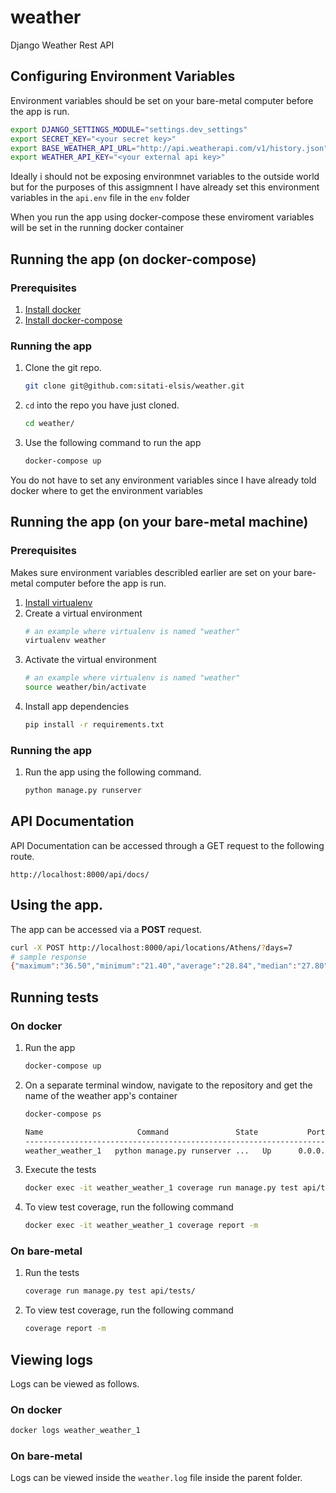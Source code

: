 # weather
Django Weather Rest API

## Configuring Environment Variables
Environment variables should be set on your bare-metal computer before the app is run.

```bash
export DJANGO_SETTINGS_MODULE="settings.dev_settings"
export SECRET_KEY="<your secret key>"
export BASE_WEATHER_API_URL="http://api.weatherapi.com/v1/history.json"
export WEATHER_API_KEY="<your external api key>"
```

Ideally i should not be exposing environmnet variables to the outside world but for the purposes
of this assigmnent I have already set this environment variables in the `api.env` file in the 
`env` folder

When you run the app using docker-compose these enviroment variables will be set in the running
docker container 

## Running the app (on docker-compose)

### Prerequisites
1. [Install docker](https://docs.docker.com/engine/install/)
2. [Install docker-compose](https://docs.docker.com/compose/install/)


### Running the app
1. Clone the git repo.

    ```bash
    git clone git@github.com:sitati-elsis/weather.git
    ```
2. `cd` into the repo you have just cloned.
    ```bash
    cd weather/
    ```
3. Use the following command to run the app
    ```bash
    docker-compose up
    ```

You do not have to set any environment variables since I have already told docker where to 
get the environment variables



## Running the app (on your bare-metal machine)
### Prerequisites

Makes sure environment variables describled earlier are set on your bare-metal computer before the app is run.

1. [Install virtualenv](https://packaging.python.org/en/latest/guides/installing-using-pip-and-virtual-environments/)
2. Create a virtual environment
    ```bash
    # an example where virtualenv is named "weather"
    virtualenv weather
    ```
3. Activate the virtual environment
    ```bash
    # an example where virtualenv is named "weather"
    source weather/bin/activate
    ```
3. Install app dependencies
    ```bash
    pip install -r requirements.txt
    ```
### Running the app
1. Run the app using the following command.
    ```bash
    python manage.py runserver
    ```

## API Documentation
API Documentation can be accessed through a GET request to the following route.
```
http://localhost:8000/api/docs/
```
## Using the app.
The app can be accessed via a **POST** request.
```bash
curl -X POST http://localhost:8000/api/locations/Athens/?days=7
# sample response
{"maximum":"36.50","minimum":"21.40","average":"28.84","median":"27.80"}
```
## Running tests
### On docker
1. Run the app
   ```bash
   docker-compose up
   ```
2. On a separate terminal window, navigate to the repository and get the name of the weather app's container
   ```bash
   docker-compose ps

   Name                     Command               State           Ports
   -----------------------------------------------------------------------------------
   weather_weather_1   python manage.py runserver ...   Up      0.0.0.0:8000->8000/tcp
   ```
3. Execute the tests
   ```bash
   docker exec -it weather_weather_1 coverage run manage.py test api/tests/
   ```
4. To view test coverage, run the following command
    ```bash
   docker exec -it weather_weather_1 coverage report -m
   ```

### On bare-metal
1. Run the tests
   ```bash
   coverage run manage.py test api/tests/
   ```
4. To view test coverage, run the following command
    ```bash
   coverage report -m
   ```

## Viewing logs
Logs can be viewed as follows.
### On docker
```bash
docker logs weather_weather_1
```

### On bare-metal
Logs can be viewed inside the `weather.log` file inside the parent folder.
